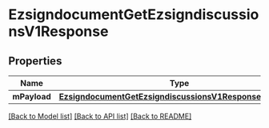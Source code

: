 # EzsigndocumentGetEzsigndiscussionsV1Response

## Properties
Name | Type | Description | Notes
------------ | ------------- | ------------- | -------------
**mPayload** | [**EzsigndocumentGetEzsigndiscussionsV1ResponseMPayload**](EzsigndocumentGetEzsigndiscussionsV1ResponseMPayload.md) |  | 

[[Back to Model list]](../README.md#documentation-for-models) [[Back to API list]](../README.md#documentation-for-api-endpoints) [[Back to README]](../README.md)


